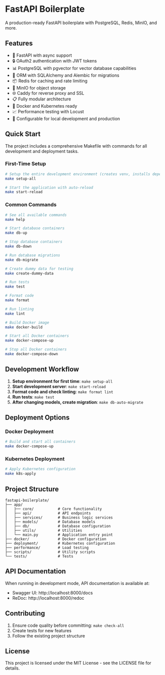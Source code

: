 # FastAPI Boilerplate

A production-ready FastAPI boilerplate with PostgreSQL, Redis, MinIO, and more.

## Features

- 🚀 FastAPI with async support
- 🔒 OAuth2 authentication with JWT tokens
- 📊 PostgreSQL with pgvector for vector database capabilities
- 🔄 ORM with SQLAlchemy and Alembic for migrations
- 📦 Redis for caching and rate limiting
- 📁 MinIO for object storage
- 🌐 Caddy for reverse proxy and SSL
- 📋 Fully modular architecture
- 🐳 Docker and Kubernetes ready
- 📈 Performance testing with Locust
- 🔧 Configurable for local development and production

## Quick Start

The project includes a comprehensive Makefile with commands for all development and deployment tasks.

### First-Time Setup

```bash
# Setup the entire development environment (creates venv, installs dependencies, starts DB, and more)
make setup-all

# Start the application with auto-reload
make start-reload
```

### Common Commands

```bash
# See all available commands
make help

# Start database containers
make db-up

# Stop database containers
make db-down

# Run database migrations
make db-migrate

# Create dummy data for testing
make create-dummy-data

# Run tests
make test

# Format code
make format

# Run linting
make lint

# Build Docker image
make docker-build

# Start all Docker containers
make docker-compose-up

# Stop all Docker containers
make docker-compose-down
```

## Development Workflow

1. **Setup environment for first time**: `make setup-all`
2. **Start development server**: `make start-reload`
3. **Format code and check linting**: `make format lint`
4. **Run tests**: `make test`
5. **After changing models, create migration**: `make db-auto-migrate`

## Deployment Options

### Docker Deployment

```bash
# Build and start all containers
make docker-compose-up
```

### Kubernetes Deployment

```bash
# Apply Kubernetes configuration
make k8s-apply
```

## Project Structure

```
fastapi-boilerplate/
├── app/
│   ├── core/           # Core functionality
│   ├── api/            # API endpoints
│   ├── services/       # Business logic services
│   ├── models/         # Database models
│   ├── db/             # Database configuration
│   ├── utils/          # Utilities
│   └── main.py         # Application entry point
├── docker/             # Docker configuration
├── deployment/         # Kubernetes configuration
├── performance/        # Load testing
├── scripts/            # Utility scripts
└── tests/              # Tests
```

## API Documentation

When running in development mode, API documentation is available at:

- Swagger UI: http://localhost:8000/docs
- ReDoc: http://localhost:8000/redoc

## Contributing

1. Ensure code quality before committing: `make check-all`
2. Create tests for new features
3. Follow the existing project structure

## License

This project is licensed under the MIT License - see the LICENSE file for details.